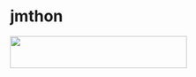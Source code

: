 # jmthon

<p align="left"><a href="https://heroku.com/deploy?template=https://github.com/LOFY112/mus1"> <img src="https://img.shields.io/badge/Deploy%20To%20Heroku-purple?style=for-the-badge&logo=heroku" width="320" height="58.45"/></a></p>
